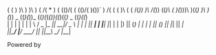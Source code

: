 
 (           (         )
 )\ )        )\ )   ( /(   *   )       (
(()/(    (  (()/(   )\())` )  /( (   ( )\      (   (
 /(_))   )\  /(_)) ((_)\  ( )(_)))\  )((_)     )\  )\
(_))  _ ((_)(_))_    ((_)(_(_())((_)((_)_   _ ((_)((_)  
| |  | | | | |   \  / _ \|_   _|| __|/ _ \ | | | || __|
| |__| |_| | | |) || (_) | | |  | _|| (_) || |_| || _|  
|____|\___/  |___/  \___/  |_|  |___|\__\_\ \___/ |___|

Powered by